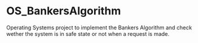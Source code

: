 # OS_BankersAlgorithm
Operating Systems project to implement the Bankers Algorithm and check wether the system is in safe state or not when a request is made. 
